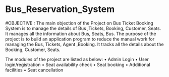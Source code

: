 # Bus_Reservation_System
#OBJECTIVE :
The main objection of the Project on Bus Ticket Booking System is to manage the details of Bus ,Tickets, Booking, Customer, Seats. It manages all the information about Bus, Seats, Bus. The purpose of the project is to build an application program to reduce the manual work for managing the Bus, Tickets, Agent ,Booking. It tracks all the details about the Booking, Customer, Seats.

The modules of the project are listed as below:
•	Admin Login
•	User login/registration 
•	Seat availability check
•	Seat booking 
•	Additional facilities
•	Seat cancellation
